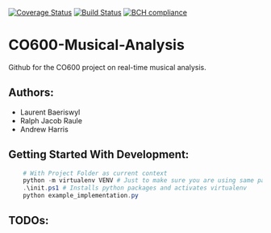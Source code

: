 [![Coverage Status](https://coveralls.io/repos/github/RTMAAI/CO600-Musical-Analysis/badge.svg?branch=master)](https://coveralls.io/github/RTMAAI/CO600-Musical-Analysis?branch=master)
[![Build Status](https://travis-ci.org/RTMAAI/CO600-Musical-Analysis.svg?branch=master)](https://travis-ci.org/RTMAAI/CO600-Musical-Analysis)
[![BCH compliance](https://bettercodehub.com/edge/badge/andrewmumblebee/CO600-Musical-Analysis?branch=master)](https://bettercodehub.com/)

# CO600-Musical-Analysis
Github for the CO600 project on real-time musical analysis.

## Authors:

* Laurent Baeriswyl
* Ralph Jacob Raule
* Andrew Harris

## Getting Started With Development:

```powershell
    # With Project Folder as current context
    python -m virtualenv VENV # Just to make sure you are using same package versions
    .\init.ps1 # Installs python packages and activates virtualenv
    python example_implementation.py
```

## TODOs:
